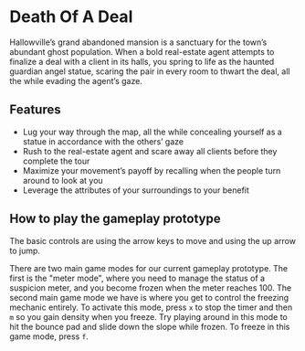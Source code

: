 # Death Of A Deal

Hallowville’s grand abandoned mansion is a sanctuary for the town’s abundant ghost population. When
a bold real-estate agent attempts to finalize a deal with a client in its halls, you spring to life
as the haunted guardian angel statue, scaring the pair in every room to thwart the deal, all the
while evading the agent’s gaze.

## Features

- Lug your way through the map, all the while concealing yourself as a statue in accordance with the
  others’ gaze
- Rush to the real-estate agent and scare away all clients before they complete the tour
- Maximize your movement’s payoff by recalling when the people turn around to look at you
- Leverage the attributes of your surroundings to your benefit

## How to play the gameplay prototype

The basic controls are using the arrow keys to move and using the up arrow to jump.

There are two main game modes for our current gameplay prototype. The first is the "meter mode",
where you need to manage the status of a suspicion meter, and you become frozen when the meter
reaches 100. The second main game mode we have is where you get to control the freezing mechanic
entirely. To activate this mode, press `x` to stop the timer and then `m` so you gain density when
you freeze. Try playing around in this mode to hit the bounce pad and slide down the slope while
frozen. To freeze in this game mode, press `f`.  